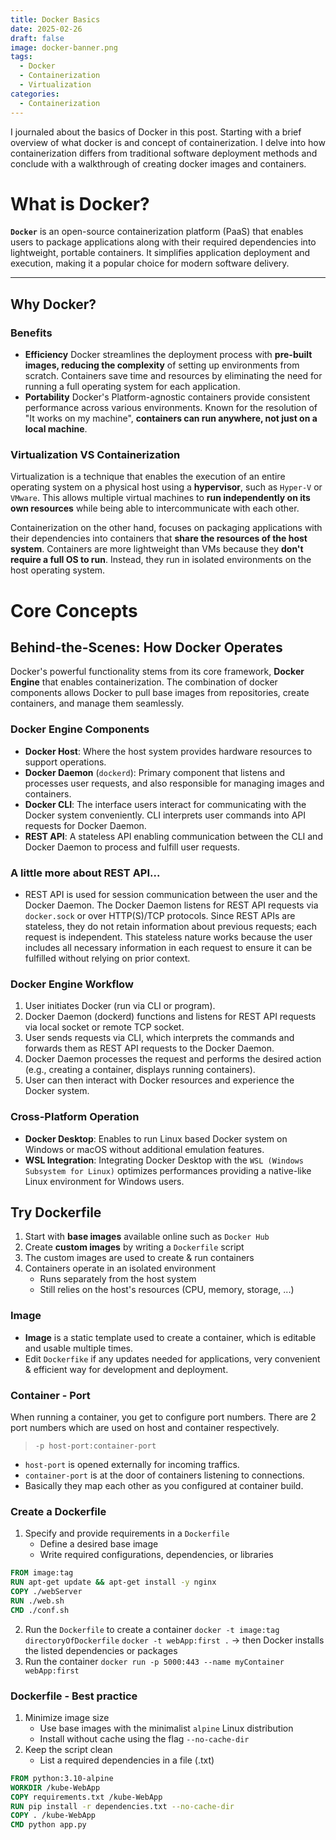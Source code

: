 ```yaml
---
title: Docker Basics
date: 2025-02-26
draft: false
image: docker-banner.png
tags:
  - Docker
  - Containerization
  - Virtualization
categories: 
  - Containerization
---
```


I journaled about the basics of Docker in this post. Starting with a brief overview of what docker is and concept of containerization. I delve into how containerization differs from traditional software deployment methods and conclude with a walkthrough of creating docker images and containers.

# What is Docker?

**`Docker`** is an open-source containerization platform (PaaS) that enables users to package applications along with their required dependencies into lightweight, portable containers. It simplifies application deployment and execution, making it a popular choice for modern software delivery.

---
## Why Docker?
### Benefits
- **Efficiency**
	Docker streamlines the deployment process with **pre-built images, reducing the complexity** of setting up environments from scratch. Containers save time and resources by eliminating the need for running a full operating system for each application.
- **Portability**
	Docker's Platform-agnostic containers provide consistent performance across various environments. Known for the resolution of "It works on my machine", **containers can run anywhere, not just on a local machine**.

### Virtualization VS Containerization
Virtualization is a technique that enables the execution of an entire operating system on a physical host using a **hypervisor**, such as `Hyper-V` or `VMware`. This allows multiple virtual machines to **run independently on its own resources** while being able to intercommunicate with each other.

Containerization on the other hand, focuses on packaging applications with their dependencies into containers that **share the resources of the host system**. Containers are more lightweight than VMs because they **don't require a full OS to run**. Instead, they run in isolated environments on the host operating system. 

# Core Concepts
## Behind-the-Scenes: How Docker Operates

Docker's powerful functionality stems from its core framework, **Docker Engine** that enables containerization. The combination of docker components allows Docker to pull base images from repositories, create containers, and manage them seamlessly. 

### Docker Engine Components
- **Docker Host**: Where the host system provides hardware resources to support operations.
- **Docker Daemon** (`dockerd`): Primary component that listens and processes user requests, and also responsible for managing images and containers.
- **Docker CLI**: The interface users interact for communicating with the Docker system conveniently. CLI interprets user commands into API requests for Docker Daemon.
- **REST API**: A stateless API enabling communication between the CLI and Docker Daemon to process and fulfill user requests.

### A little more about REST API...
- REST API is used for session communication between the user and the Docker Daemon. The Docker Daemon listens for REST API requests via `docker.sock` or over HTTP(S)/TCP protocols. Since REST APIs are stateless, they do not retain information about previous requests; each request is independent. This stateless nature works because the user includes all necessary information in each request to ensure it can be fulfilled without relying on prior context.

### Docker Engine Workflow
1. User initiates Docker (run via CLI or program).
2. Docker Daemon (dockerd) functions and listens for REST API requests via local socket or remote TCP socket.
3. User sends requests via CLI, which interprets the commands and forwards them as REST API requests to the Docker Daemon.
4. Docker Daemon processes the request and performs the desired action (e.g., creating a container, displays running containers).
5. User can then interact with Docker resources and experience the Docker system.

### Cross-Platform Operation
- **Docker Desktop**: Enables to run Linux based Docker system on Windows or macOS without additional emulation features. 
- **WSL Integration**: Integrating Docker Desktop with the `WSL (Windows Subsystem for Linux)` optimizes performances providing a native-like Linux environment for Windows users.

## Try Dockerfile

1. Start with **base images** available online such as `Docker Hub`
2. Create **custom images** by writing a `Dockerfile` script
3. The custom images are used to create & run containers
4. Containers operate in an isolated environment
	- Runs separately from the host system
	- Still relies on the host's resources (CPU, memory, storage, ...)

### Image
- **Image** is a static template used to create a container, which is editable and usable multiple times. 
- Edit `Dockerfike` if any updates needed for applications, very convenient & efficient way for development and deployment.

### Container - Port
When running a container, you get to configure port numbers. There are 2 port numbers which are used on host and container respectively. 
> `-p host-port:container-port` 
- `host-port` is opened externally for incoming traffics.
- `container-port` is at the door of containers listening to connections.
- Basically they map each other as you configured at container build.

### Create a Dockerfile
1. Specify and provide requirements in a `Dockerfile`
	- Define a desired base image 
	- Write required configurations, dependencies, or libraries
```dockerfile
FROM image:tag
RUN apt-get update && apt-get install -y nginx
COPY ./webServer
RUN ./web.sh
CMD ./conf.sh
```
2. Run the `Dockerfile` to create a container
	`docker -t image:tag directoryOfDockerfile`
	`docker -t webApp:first .`
	-> then Docker installs the listed dependencies or packages
3. Run the container
	`docker run -p 5000:443 --name myContainer webApp:first`

### Dockerfile - Best practice
1. Minimize image size
	- Use base images with the minimalist `alpine` Linux distribution
	- Install without cache using the flag `--no-cache-dir`
2. Keep the script clean
	- List a required dependencies in a file (.txt)
```dockerfile
FROM python:3.10-alpine
WORKDIR /kube-WebApp
COPY requirements.txt /kube-WebApp
RUN pip install -r dependencies.txt --no-cache-dir
COPY . /kube-WebApp
CMD python app.py
```

